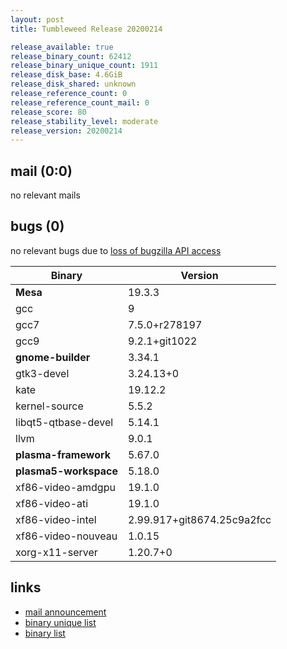 ```yaml
---
layout: post
title: Tumbleweed Release 20200214

release_available: true
release_binary_count: 62412
release_binary_unique_count: 1911
release_disk_base: 4.6GiB
release_disk_shared: unknown
release_reference_count: 0
release_reference_count_mail: 0
release_score: 80
release_stability_level: moderate
release_version: 20200214
---
```


## mail (0:0)

no relevant mails

## bugs (0)

<!--more-->

no relevant bugs due to [loss of bugzilla API access](https://bugzilla.opensuse.org/show_bug.cgi?id=1157722)

Binary | Version
--- | ---
**Mesa** | 19.3.3
gcc | 9
gcc7 | 7.5.0+r278197
gcc9 | 9.2.1+git1022
**gnome-builder** | 3.34.1
gtk3-devel | 3.24.13+0
kate | 19.12.2
kernel-source | 5.5.2
libqt5-qtbase-devel | 5.14.1
llvm | 9.0.1
**plasma-framework** | 5.67.0
**plasma5-workspace** | 5.18.0
xf86-video-amdgpu | 19.1.0
xf86-video-ati | 19.1.0
xf86-video-intel | 2.99.917+git8674.25c9a2fcc
xf86-video-nouveau | 1.0.15
xorg-x11-server | 1.20.7+0

## links

- [mail announcement](https://lists.opensuse.org/opensuse-factory/2020-02/msg00366.html)
- [binary unique list](http://download.opensuse.org/history/20200214/rpm.unique.list)
- [binary list](http://download.opensuse.org/history/20200214/rpm.list)
